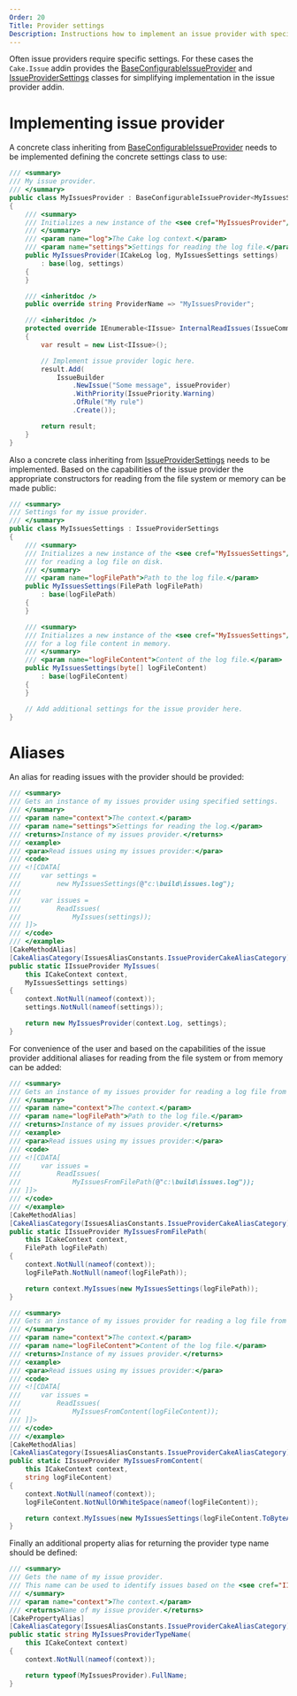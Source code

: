 ```yaml
---
Order: 20
Title: Provider settings
Description: Instructions how to implement an issue provider with specific settings.
---
```

Often issue providers require specific settings.
For these cases the `Cake.Issue` addin provides the [BaseConfigurableIssueProvider] and [IssueProviderSettings] classes
for simplifying implementation in the issue provider addin.

# Implementing issue provider

A concrete class inheriting from [BaseConfigurableIssueProvider] needs to be implemented defining the
concrete settings class to use:

```csharp
/// <summary>
/// My issue provider.
/// </summary>
public class MyIssuesProvider : BaseConfigurableIssueProvider<MyIssuesSettings>
{
    /// <summary>
    /// Initializes a new instance of the <see cref="MyIssuesProvider"/> class.
    /// </summary>
    /// <param name="log">The Cake log context.</param>
    /// <param name="settings">Settings for reading the log file.</param>
    public MyIssuesProvider(ICakeLog log, MyIssuesSettings settings)
        : base(log, settings)
    {
    }

    /// <inheritdoc />
    public override string ProviderName => "MyIssuesProvider";

    /// <inheritdoc />
    protected override IEnumerable<IIssue> InternalReadIssues(IssueCommentFormat format)
    {
        var result = new List<IIssue>();

        // Implement issue provider logic here.
        result.Add(
            IssueBuilder
                .NewIssue("Some message", issueProvider)
                .WithPriority(IssuePriority.Warning)
                .OfRule("My rule")
                .Create());

        return result;
    }
}
```

Also a concrete class inheriting from [IssueProviderSettings] needs to be implemented.
Based on the capabilities of the issue provider the appropriate constructors for reading from the file system
or memory can be made public:

```csharp
/// <summary>
/// Settings for my issue provider.
/// </summary>
public class MyIssuesSettings : IssueProviderSettings
{
    /// <summary>
    /// Initializes a new instance of the <see cref="MyIssuesSettings"/> class
    /// for reading a log file on disk.
    /// </summary>
    /// <param name="logFilePath">Path to the log file.</param>
    public MyIssuesSettings(FilePath logFilePath)
        : base(logFilePath)
    {
    }

    /// <summary>
    /// Initializes a new instance of the <see cref="MyIssuesSettings"/> class
    /// for a log file content in memory.
    /// </summary>
    /// <param name="logFileContent">Content of the log file.</param>
    public MyIssuesSettings(byte[] logFileContent)
        : base(logFileContent)
    {
    }

    // Add additional settings for the issue provider here.
}
```

# Aliases

An alias for reading issues with the provider should be provided:

```csharp
/// <summary>
/// Gets an instance of my issues provider using specified settings.
/// </summary>
/// <param name="context">The context.</param>
/// <param name="settings">Settings for reading the log.</param>
/// <returns>Instance of my issues provider.</returns>
/// <example>
/// <para>Read issues using my issues provider:</para>
/// <code>
/// <![CDATA[
///     var settings =
///         new MyIssuesSettings(@"c:\build\issues.log");
///
///     var issues =
///         ReadIssues(
///             MyIssues(settings));
/// ]]>
/// </code>
/// </example>
[CakeMethodAlias]
[CakeAliasCategory(IssuesAliasConstants.IssueProviderCakeAliasCategory)]
public static IIssueProvider MyIssues(
    this ICakeContext context,
    MyIssuesSettings settings)
{
    context.NotNull(nameof(context));
    settings.NotNull(nameof(settings));

    return new MyIssuesProvider(context.Log, settings);
}
```

For convenience of the user and based on the capabilities of the issue provider additional aliases for reading
from the file system or from memory can be added:

```csharp
/// <summary>
/// Gets an instance of my issues provider for reading a log file from disk.
/// </summary>
/// <param name="context">The context.</param>
/// <param name="logFilePath">Path to the log file.</param>
/// <returns>Instance of my issues provider.</returns>
/// <example>
/// <para>Read issues using my issues provider:</para>
/// <code>
/// <![CDATA[
///     var issues =
///         ReadIssues(
///             MyIssuesFromFilePath(@"c:\build\issues.log"));
/// ]]>
/// </code>
/// </example>
[CakeMethodAlias]
[CakeAliasCategory(IssuesAliasConstants.IssueProviderCakeAliasCategory)]
public static IIssueProvider MyIssuesFromFilePath(
    this ICakeContext context,
    FilePath logFilePath)
{
    context.NotNull(nameof(context));
    logFilePath.NotNull(nameof(logFilePath));

    return context.MyIssues(new MyIssuesSettings(logFilePath));
}

/// <summary>
/// Gets an instance of my issues provider for reading a log file from memory.
/// </summary>
/// <param name="context">The context.</param>
/// <param name="logFileContent">Content of the log file.</param>
/// <returns>Instance of my issues provider.</returns>
/// <example>
/// <para>Read issues using my issues provider:</para>
/// <code>
/// <![CDATA[
///     var issues =
///         ReadIssues(
///             MyIssuesFromContent(logFileContent));
/// ]]>
/// </code>
/// </example>
[CakeMethodAlias]
[CakeAliasCategory(IssuesAliasConstants.IssueProviderCakeAliasCategory)]
public static IIssueProvider MyIssuesFromContent(
    this ICakeContext context,
    string logFileContent)
{
    context.NotNull(nameof(context));
    logFileContent.NotNullOrWhiteSpace(nameof(logFileContent));

    return context.MyIssues(new MyIssuesSettings(logFileContent.ToByteArray()));
}
```

Finally an additional property alias for returning the provider type name should be defined:

```csharp
/// <summary>
/// Gets the name of my issue provider.
/// This name can be used to identify issues based on the <see cref="IIssue.ProviderType"/> property.
/// </summary>
/// <param name="context">The context.</param>
/// <returns>Name of my issue provider.</returns>
[CakePropertyAlias]
[CakeAliasCategory(IssuesAliasConstants.IssueProviderCakeAliasCategory)]
public static string MyIssuesProviderTypeName(
    this ICakeContext context)
{
    context.NotNull(nameof(context));

    return typeof(MyIssuesProvider).FullName;
}
```

[BaseConfigurableIssueProvider]: ../../../../api/Cake.Issues/BaseConfigurableIssueProvider_1/
[IssueProviderSettings ]: ../../../../api/Cake.Issues/IssueProviderSettings/
